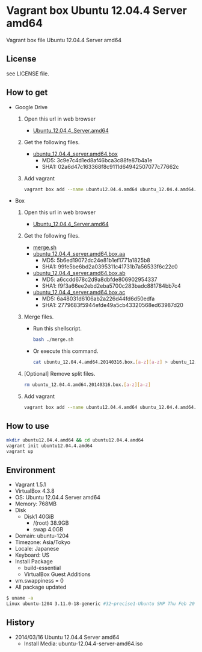 Vagrant box Ubuntu 12.04.4 Server amd64
=======================================

Vagrant box file Ubuntu 12.04.4 Server amd64

License
-------

see LICENSE file.

How to get
----------

- Google Drive
    1. Open this url in web browser
        - [Ubuntu\_12.04.4\_Server.amd64](https://drive.google.com/folderview?id=0B_MzkQ7E4I3TX3RoRWRPZHJfQkU)
    1. Get the following files.
        - [ubuntu\_12.04.4\_server.amd64.box](https://drive.google.com/uc?id=0B_MzkQ7E4I3TQUl0V1Z2VTBXalE&export=download)
            - MD5:  3c9e7c4d1ed8af46bca3c88fe87b4a1e
            - SHA1: 02a6d47c163368f8c9111d64942507077c77662c
    1. Add vagrant

        ```bash
        vagrant box add --name ubuntu12.04.4.amd64 ubuntu_12.04.4.amd64.20140316.box
        ```
- Box
    1. Open this url in web browser
        - [Ubuntu\_12.04.4\_Server.amd64](https://app.box.com/s/jtmmxcc4uz068k0i7gtz)
    1. Get the following files.
        - [merge.sh](https://app.box.com/s/0zgxk30k6b84ds068cze)
        - [ubuntu\_12.04.4\_server.amd64.box.aa](https://app.box.com/s/y2keley0pvnlidld0gzw)
            - MD5:  5b6ed19072dc24e81b1ef1771a1825b8
            - SHA1: 99fe5be6bd2a0395311c41731b7a56533f6c22c0
        - [ubuntu\_12.04.4\_server.amd64.box.ab](https://app.box.com/s/rq7cdhkdp9gqagw8khqd)
            - MD5:  a6ccdd678c2d9a8dbfde806902954337
            - SHA1: f9f3a66ee2ebd2eba5700c283badc881784bb7c4
        - [ubuntu\_12.04.4\_server.amd64.box.ac](https://app.box.com/s/zmytisr17k0kcqi0j7f9)
            - MD5:  6a48031d6106ab2a226d44fd6d50edfa
            - SHA1: 2779683f5944efde49a5cb43320568ed63987d20
    1. Merge files.
        - Run this shellscript.

            ```bash
            bash ./merge.sh
            ```
        - Or execute this command.

            ```bash
            cat ubuntu_12.04.4.amd64.20140316.box.[a-z][a-z] > ubuntu_12.04.4.amd64.20140316.box
            ```
    1. [Optional] Remove split files.

        ```bash
        rm ubuntu_12.04.4.amd64.20140316.box.[a-z][a-z]
        ```
    1. Add vagrant

        ```bash
        vagrant box add --name ubuntu12.04.4.amd64 ubuntu_12.04.4.amd64.20140316.box
        ```

How to use
----------

```bash
mkdir ubuntu12.04.4.amd64 && cd ubuntu12.04.4.amd64
vagrant init ubuntu12.04.4.amd64
vagrant up
```

Environment
-----------
- Vagrant 1.5.1
- VirtualBox 4.3.8
- OS:       Ubuntu 12.04.4 Server amd64
- Memory:   768MB
- Disk
    - Disk1 40GiB
        - /(root) 38.9GB
        - swap     4.0GB
- Domain:   ubuntu-1204
- Timezone: Asia/Tokyo
- Locale:   Japanese
- Keyboard: US
- Install Package
    - build-essential
    - VirtualBox Guest Additions
- vm.swappiness = 0
- All package updated

```bash
$ uname -a
Linux ubuntu-1204 3.11.0-18-generic #32~precise1-Ubuntu SMP Thu Feb 20 17:52:10 UTC 2014 x86_64 x86_64 x86_64 GNU/Linux
```

History
-------

- 2014/03/16 Ubuntu 12.04.4 Server amd64
    - Install Media: ubuntu-12.04.4-server-amd64.iso

